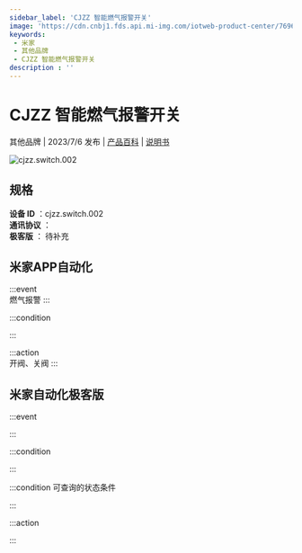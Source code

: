 ```yaml
---
sidebar_label: 'CJZZ 智能燃气报警开关'
image: 'https://cdn.cnbj1.fds.api.mi-img.com/iotweb-product-center/7696dbd251e1da131a21a5cbb3b20d6a_1683705595611.png?GalaxyAccessKeyId=AKVGLQWBOVIRQ3XLEW&Expires=9223372036854775807&Signature=8w5msOx7uRJIQXwlROwMJ6ZzvQ0='
keywords: 
 - 米家
 - 其他品牌
 - CJZZ 智能燃气报警开关
description : ''
---
```

# CJZZ 智能燃气报警开关

其他品牌 | 2023/7/6 发布 | [产品百科](https://home.mi.com/webapp/content/baike/product/index.html?model=cjzz.switch.002/) | [说明书](https://home.mi.com/views/introduction.html?model=cjzz.switch.002&region=cn)

![cjzz.switch.002](https://cdn.cnbj1.fds.api.mi-img.com/iotweb-product-center/7696dbd251e1da131a21a5cbb3b20d6a_1683705595611.png?GalaxyAccessKeyId=AKVGLQWBOVIRQ3XLEW&Expires=9223372036854775807&Signature=8w5msOx7uRJIQXwlROwMJ6ZzvQ0=)

## 规格  
> 
**设备 ID** ：cjzz.switch.002  
**通讯协议** ：  
**极客版**  ： 待补充 


## 米家APP自动化  

:::event  
燃气报警
:::

:::condition  

:::

:::action   
开阀、关阀
:::

## 米家自动化极客版  

:::event  

:::

:::condition  

:::

:::condition 可查询的状态条件  

:::

:::action  

:::

        
